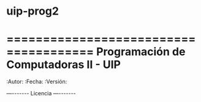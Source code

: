 # uip-prog2
======================================
Programación de Computadoras II - UIP
======================================

:Autor: <nombre>
:Fecha: <fecha>
:Versión: <version>

<descripcion>

—-------
Licencia
—-------
<licencia>
